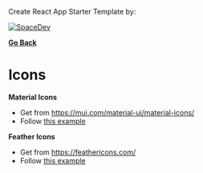 Create React App Starter Template by:

[![SpaceDev](https://uploads-ssl.webflow.com/61e097dd988731696768be21/62042f55a072ef02ab1d11a2_logo%20del%20mismo%20taman%CC%83o%20que%20el%20texto.svg)](https://www.spacedev.io/)

**[Go Back](../README.md)**

# Icons

**Material Icons**

- Get from https://mui.com/material-ui/material-icons/
- Follow [this example](./src/examples/components/main-content/Catalog/Icons/icons/ClipboardIcon.tsx)

**Feather Icons**

- Get from https://feathericons.com/
- Follow [this example](./src/examples/components/main-content/Catalog/Icons/icons/NotificationIcon.tsx)
